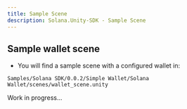 ```yaml
---
title: Sample Scene
description: Solana.Unity-SDK - Sample Scene
---
```


## Sample wallet scene

* You will find a sample scene with a configured wallet in:

```shell
Samples/Solana SDK/0.0.2/Simple Wallet/Solana Wallet/scenes/wallet_scene.unity
```

Work in progress...
